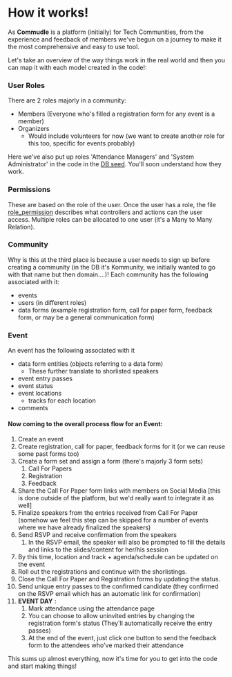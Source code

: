 # How it works!

As **Commudle** is a platform (initially) for Tech Communities, from the experience and feedback of members we've begun on a journey to make it the most comprehensive and easy to use tool.

Let's take an overview of the way things work in the real world and then you can map it with each model created in the code!:


### User Roles
There are 2 roles majorly in a community:
- Members (Everyone who's filled a registration form for any event is a member)
- Organizers
  - Would include volunteers for now (we want to create another role for this too, specific for events probably)

Here we've also put up roles 'Attendance Managers' and 'System Administrator' in the code in the [DB seed](db/seeds.rb). You'll soon understand how they work.

### Permissions
These are based on the role of the user. Once the user has a role, the file [role_permission](controllers/concerns/role_permission.rb) describes what controllers and actions can the user access.
Multiple roles can be allocated to one user (it's a Many to Many Relation).


### Community
Why is this at the third place is because a user needs to sign up before creating a community (in the DB it's Kommunity, we initially wanted to go with that name but then domain....)!
Each community has the following associated with it:
- events
- users (in different roles)
- data forms (example registration form, call for paper form, feedback form, or may be a general communication form)


### Event
An event has the following associated with it
- data form entities (objects referring to a data form)
  - These further translate to shorlisted speakers
- event entry passes
- event status
- event locations
  - tracks for each location
- comments

#### Now coming to the overall process flow for an Event:

1. Create an event
2. Create registration, call for paper, feedback forms for it (or we can reuse some past forms too)
3. Create a form set and assign a form (there's majorly 3 form sets)
   1. Call For Papers
   2. Registration
   3. Feedback
4. Share the Call For Paper form links with members on Social Media [this is done outside of the platform, but we'd really want to integrate it as well]
5. Finalize speakers from the entries received from Call For Paper (somehow we feel this step can be skipped for a number of events where we have already finalized the speakers)
6. Send RSVP and receive confirmation from the speakers 
   1. In the RSVP email, the speaker will also be prompted to fill the details and links to the slides/content for her/his session
7. By this time, location and track + agenda/schedule can be updated on the event
8. Roll out the registrations and continue with the shorlistings.
9. Close the Call For Paper and Registration forms by updating the status.
10. Send unique entry passes to the confirmed candidate (they confirmed on the RSVP email which has an automatic link for confirmation)
11. **EVENT DAY** : 
    1.  Mark attendance using the attendance page
    2.  You can choose to allow uninvited entries by changing the registration form's status (They'll automatically receive the entry passes)
    3.  At the end of the event, just click one button to send the feedback form to the attendees who've marked their attendance

This sums up almost everything, now it's time for you to get into the code and start making things!
